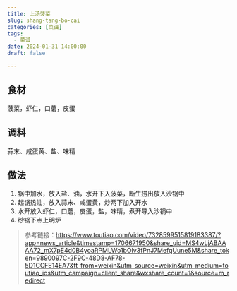 ```yaml
---
title: 上汤菠菜
slug: shang-tang-bo-cai
categories: [菜谱]
tags:
  - 菜谱
date: 2024-01-31 14:00:00
draft: false

---
```


## 食材
菠菜，虾仁，口蘑，皮蛋

## 调料
蒜末、咸蛋黄、盐、味精

## 做法
1. 锅中加水，放入盐、油，水开下入菠菜，断生捞出放入沙锅中
2. 起锅热油，放入蒜末、咸蛋黄，炒两下加入开水
3. 水开放入虾仁，口蘑，皮蛋，盐，味精，煮开导入沙锅中
4. 砂锅下点上明炉

> 参考链接：https://www.toutiao.com/video/7328599515819183387/?app=news_article&timestamp=1706671950&share_uid=MS4wLjABAAAA72_mX7pE4d0B4yoaRPMLWo1bOlv3fPnJ7MefgUune5M&share_token=9890097C-2F9C-48D8-AF78-5D1CCFE14EA7&tt_from=weixin&utm_source=weixin&utm_medium=toutiao_ios&utm_campaign=client_share&wxshare_count=1&source=m_redirect